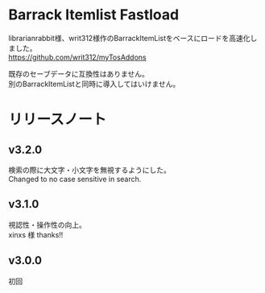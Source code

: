 # Barrack Itemlist Fastload
librarianrabbit様、writ312様作のBarrackItemListをベースにロードを高速化しました。  
https://github.com/writ312/myTosAddons     

既存のセーブデータに互換性はありません。  
別のBarrackItemListと同時に導入してはいけません。
# リリースノート
## v3.2.0
検索の際に大文字・小文字を無視するようにした。   
Changed to no case sensitive in search.

## v3.1.0
視認性・操作性の向上。   
xinxs 様 thanks!! 

## v3.0.0
初回
